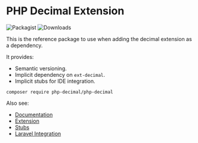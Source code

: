 # PHP Decimal Extension

![Packagist](https://img.shields.io/packagist/v/php-decimal/php-decimal.svg)
![Downloads](https://img.shields.io/packagist/dt/php-decimal/php-decimal.svg)

This is the reference package to use when adding the decimal extension as a dependency.

It provides:
- Semantic versioning.
- Implicit dependency on `ext-decimal`.
- Implicit stubs for IDE integration.

```
composer require php-decimal/php-decimal
```

Also see:
- [Documentation](https://github.com/php-decimal/php-decimal.github.io)
- [Extension](https://github.com/php-decimal/ext-decimal)
- [Stubs](https://github.com/php-decimal/stubs)
- [Laravel Integration](https://github.com/php-decimal/laravel)
